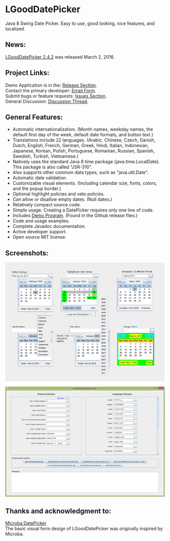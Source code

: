 # LGoodDatePicker
Java 8 Swing Date Picker. Easy to use, good looking, nice features, and localized.

## News:
[LGoodDatePicker 2.4.2](https://github.com/LGoodDatePicker/LGoodDatePicker/releases) was released March 2, 2016.

## Project Links:
Demo Application is in the: [Release Section](https://github.com/LGoodDatePicker/LGoodDatePicker/releases).  
Contact the primary developer: [Email Form](http://www.emailmeform.com/builder/form/ZQcYut4393).  
Submit bugs or feature requests: [Issues Section](https://github.com/LGoodDatePicker/LGoodDatePicker/issues).  
General Discussion: [Discussion Thread](https://github.com/LGoodDatePicker/LGoodDatePicker/issues/2).  

## General Features:
* Automatic internationalization.
(Month names, weekday names, the default first day of the week, default date formats, and button text.)
* Translations include 22 languages.
(Arabic, Chinese, Czech, Danish, Dutch, English, French, German, Greek, Hindi, Italian, Indonesian, Japanese, Korean, Polish, Portuguese, Romanian, Russian, Spanish, Swedish, Turkish, Vietnamese.)
* Natively uses the standard Java 8 time package (java.time.LocalDate). This package is also called "JSR-310".
* Also supports other common data types, such as "java.util.Date".
* Automatic date validation.
* Customizable visual elements.
(Including calendar size, fonts, colors, and the popup border.)
* Optional highlight policies and veto policies.
* Can allow or disallow empty dates. (Null dates.)
* Relatively compact source code.
* Simple usage. Creating a DatePicker requires only one line of code.
* Includes [Demo Program](https://github.com/LGoodDatePicker/LGoodDatePicker/releases). (Found in the Github release files.)
* Code and usage examples.
* Complete Javadoc documentation.
* Active developer support. 
* Open source MIT license.

## Screenshots:

![Screenshots DatePicker](/Site/ScreenShots/LGoodDatePicker_Screenshots_1_FullSize.png?raw=true "")

![Screenshots Demo](/Site/ScreenShots/DemoProgramScreenshot1.png?raw=true "")
  
    
## Thanks and acknowledgment to:

[Microba DatePicker](https://github.com/tdbear/microba)  
The basic visual form design of LGoodDatePicker was originally inspired by Microba.
